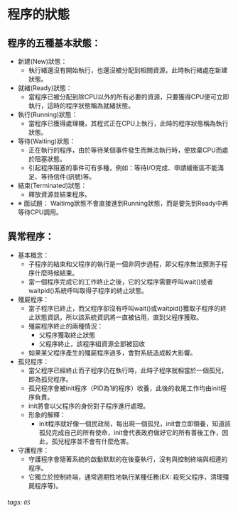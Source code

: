 # 程序的狀態

## 程序的五種基本狀態：
- 新建(New)狀態：
    - 執行緒還沒有開始執行，也還沒被分配到相關資源，此時執行緒處在新建狀態。
- 就緒(Ready)狀態：
    - 當程序已被分配到除CPU以外的所有必要的資源，只要獲得CPU便可立即執行，這時的程序狀態稱為就緒狀態。
- 執行(Running)狀態：
    - 當程序已獲得處理機，其程式正在CPU上執行，此時的程序狀態稱為執行狀態。
- 等待(Waiting)狀態：
    - 正在執行的程序，由於等待某個事件發生而無法執行時，便放棄CPU而處於阻塞狀態。
    - 引起程序阻塞的事件可有多種，例如：等待I/O完成、申請緩衝區不能滿足、等待信件(訊號)等。
- 結束(Terminated)狀態：
    - 釋放資源並結束程序。
- ※ 面試題： Waitimg狀態不會直接進到Running狀態，而是要先到Ready中再等待CPU調用。


## 異常程序：
- 基本概念：
    - 子程序的結束和父程序的執行是一個非同步過程，即父程序無法預測子程序什麼時候結束。
    - 當一個程序完成它的工作終止之後，它的父程序需要呼叫wait()或者waitpid()系統呼叫取得子程序的終止狀態。
- 殭屍程序：
    - 當子程序已終止，而父程序卻沒有呼叫wait()或waitpid()獲取子程序的終止狀態資訊，所以該系統資訊將一直被佔用，直到父程序獲取。
    - 殭屍程序終止的兩種情況：
        - 父程序獲取終止狀態
        - 父程序終止，該程序組資源全部被回收
    - 如果某父程序產生的殭屍程序過多，會對系統造成較大影響。
- 孤兒程序：
    - 當父程序已經終止而子程序仍在執行時，此時子程序就相當於一個孤兒，即為孤兒程序。
    - 孤兒程序會被init程序（PID為1的程序）收養，此後的收尾工作均由init程序負責。
    - init將會以父程序的身份對子程序進行處理。
    - 形象的解釋：
        - init程序就好像一個民政局，每出現一個孤兒，init會立即領養，知道該孤兒完成自己的所有使命，init會代表政府做好它的所有善後工作，因此，孤兒程序並不會有什麼危害。
- 守護程序：
    - 守護程序會隨著系統的啟動默默的在後臺執行，沒有與控制終端與相連的程序。
    - 它獨立於控制終端，通常週期性地執行某種任務(EX: 殺死父程序，清理殭屍程序等)。


###### tags: `OS`